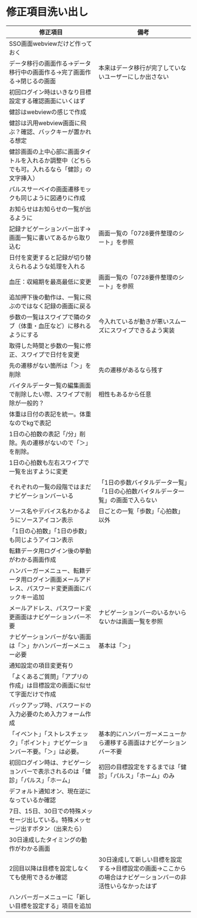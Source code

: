 # 修正項目洗い出し

| 修正項目 | 備考 |
|---------|------|
| SSO画面webviewだけど作っておく |  |
| データ移行の画面作る→データ移行中の画面作る→完了画面作る→閉じるの画面 | 本来はデータ移行が完了していないユーザーにしか出さない |
| 初回ログイン時はいきなり目標設定する確認画面にいくはず |  |
| 健診はwebviewの感じで作成 |  |
| 健診は汎用webview画面に飛ぶ？確認、バックキーが置かれる想定 |  |
| 健診画面の上中心部に画面タイトルを入れるか調整中（どちらでも可。入れるなら「健診」の文字挿入） |  |
| パルスサーベイの画面遷移モックも同じように図通りに作成 |  |
| お知らせはお知らせの一覧が出るように |  |
| 記録ナビゲーションバー出す→画面一覧に書いてあるから取り込む | 画面一覧の「0728要件整理のシート」を参照 |
| 日付を変更すると記録が切り替えられるような処理を入れる |  |
| 血圧：収縮期を最高最低に変更 | 画面一覧の「0728要件整理のシート」を参照 |
| 追加押下後の動作は、一覧に飛ぶのではなく記録の画面に戻る |  |
| 歩数の一覧はスワイプで隣のタブ（体重・血圧など）に移れるようにする | 今入れているが動きが悪いスムーズにスワイプできるよう実装 |
| 取得した時間と歩数の一覧に修正、スワイプで日付を変更 |  |
| 先の遷移がない箇所は「＞」を削除 | 先の遷移があるなら残す |
| バイタルデータ一覧の編集画面で削除したい際、スワイプで削除が一般的？ | 相性もあるから任意 |
| 体重は日付の表記を統一。体重なのでkgで表記 |  |
| 1日の心拍数の表記「/分」削除。先の遷移がないので「＞」を削除。 |  |
| 1日の心拍数も左右スワイプで一覧を出すように変更 |  |
| それぞれの一覧の段階ではまだナビゲーションバーいる | 「1日の歩数バイタルデータ一覧」「1日の心拍数バイタルデータ一覧」の画面で入らない |
| ソース名やデバイス名わかるようにソースアイコン表示 | 日ごとの一覧「歩数」「心拍数」以外 |
| 「1日の心拍数」「1日の歩数」も同じようアイコン表示 |  |
| 転籍データ用ログイン後の挙動がわかる画面作成 |  |
| ハンバーガーメニュー、転籍データ用ログイン画面メールアドレス、パスワード変更画面にバックキー追加 |  |
| メールアドレス、パスワード変更画面はナビゲーションバー不要 | ナビゲーションバーのいるかいらないかは画面一覧を参照 |
| ナビゲーションバーがない画面は「＞」かハンバーガーメニュー必要 | 基本は「＞」 |
| 通知設定の項目変更有り |  |
| 「よくあるご質問」「アプリの作成」は目標設定の画面に似せて字面だけで作成 |  |
| バックアップ時、パスワードの入力必要のため入力フォーム作成 |  |
| 「イベント」「ストレスチェック」「ポイント」ナビゲーションバー不要。「＞」は必要。 | 基本的にハンバーガーメニューから遷移する画面はナビゲーションバー不要 |
| 初回ログイン時は、ナビゲーションバーで表示されるのは「健診」「パルス」「ホーム」 | 初回の目標設定をするまでは「健診」「パルス」「ホーム」のみ |
| デフォルト通知オン、現在逆になっているか確認 |  |
| 7日、15日、30日での特殊メッセージ出している。特殊メッセージ出すボタン（出来たら） |  |
| 30日達成したタイミングの動作がわかる画面 |  |
| 2回目以降は目標を設定しなくても使用できるか確認 | 30日達成して新しい目標を設定する→目標設定の画面→ここからの場合はナビゲーションバーの非活性いらなかったはず |
| ハンバーガーメニューに「新しい目標を設定する」項目を追加 |  |